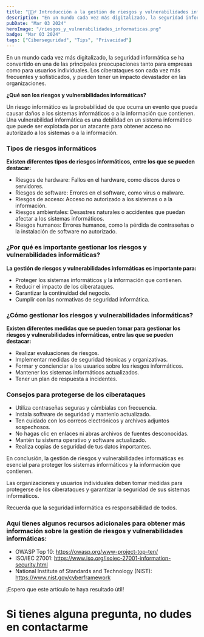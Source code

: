 ```yaml
---
title: "🕵🏻‍♂️ Introducción a la gestión de riesgos y vulnerabilidades informáticas"
description: "En un mundo cada vez más digitalizado, la seguridad informática se ha convertido en una de las principales preocupaciones tanto para empresas como para usuarios individuales."
pubDate: "Mar 03 2024"
heroImage: "/riesgos_y_vulnerabilidades_informaticas.png"
badge: "Mar 03 2024"
tags: ["Ciberseguridad", "Tips", "Privacidad"]
---
```

En un mundo cada vez más digitalizado, la seguridad informática se ha convertido en una de las principales preocupaciones tanto para empresas como para usuarios individuales. Los ciberataques son cada vez más frecuentes y sofisticados, y pueden tener un impacto devastador en las organizaciones.

**¿Qué son los riesgos y vulnerabilidades informáticas?**

Un riesgo informático es la probabilidad de que ocurra un evento que pueda causar daños a los sistemas informáticos o a la información que contienen. Una vulnerabilidad informática es una debilidad en un sistema informático que puede ser explotada por un atacante para obtener acceso no autorizado a los sistemas o a la información.

### Tipos de riesgos informáticos
**Existen diferentes tipos de riesgos informáticos, entre los que se pueden destacar:**

- Riesgos de hardware: Fallos en el hardware, como discos duros o servidores.
- Riesgos de software: Errores en el software, como virus o malware.
- Riesgos de acceso: Acceso no autorizado a los sistemas o a la información.
- Riesgos ambientales: Desastres naturales o accidentes que puedan afectar a los sistemas informáticos.
- Riesgos humanos: Errores humanos, como la pérdida de contraseñas o la instalación de software no autorizado.

### ¿Por qué es importante gestionar los riesgos y vulnerabilidades informáticas?
**La gestión de riesgos y vulnerabilidades informáticas es importante para:**

- Proteger los sistemas informáticos y la información que contienen.
- Reducir el impacto de los ciberataques.
- Garantizar la continuidad del negocio.
- Cumplir con las normativas de seguridad informática.

### ¿Cómo gestionar los riesgos y vulnerabilidades informáticas?
**Existen diferentes medidas que se pueden tomar para gestionar los riesgos y vulnerabilidades informáticas, entre las que se pueden destacar:**

- Realizar evaluaciones de riesgos.
- Implementar medidas de seguridad técnicas y organizativas.
- Formar y concienciar a los usuarios sobre los riesgos informáticos.
- Mantener los sistemas informáticos actualizados.
- Tener un plan de respuesta a incidentes.

### Consejos para protegerse de los ciberataques
- Utiliza contraseñas seguras y cámbialas con frecuencia.
- Instala software de seguridad y mantenlo actualizado.
- Ten cuidado con los correos electrónicos y archivos adjuntos sospechosos.
- No hagas clic en enlaces ni abras archivos de fuentes desconocidas.
- Mantén tu sistema operativo y software actualizado.
- Realiza copias de seguridad de tus datos importantes.

En conclusión, la gestión de riesgos y vulnerabilidades informáticas es esencial para proteger los sistemas informáticos y la información que contienen.

Las organizaciones y usuarios individuales deben tomar medidas para protegerse de los ciberataques y garantizar la seguridad de sus sistemas informáticos.

Recuerda que la seguridad informática es responsabilidad de todos.

### Aquí tienes algunos recursos adicionales para obtener más información sobre la gestión de riesgos y vulnerabilidades informáticas:
- OWASP Top 10: <a href="https://www.youtube.com/watch?v=Qo8PSmxJejM&t=45s" target="_blank">https://owasp.org/www-project-top-ten/</a>
- ISO/IEC 27001: <a href="https://www.youtube.com/watch?v=Qo8PSmxJejM&t=45s" target="_blank">https://www.iso.org/isoiec-27001-information-security.html</a>
- National Institute of Standards and Technology (NIST): <a href="https://www.youtube.com/watch?v=Qo8PSmxJejM&t=45s" target="_blank">https://www.nist.gov/cyberframework</a>

¡Espero que este artículo te haya resultado útil!

# **Si tienes alguna pregunta, no dudes en contactarme**